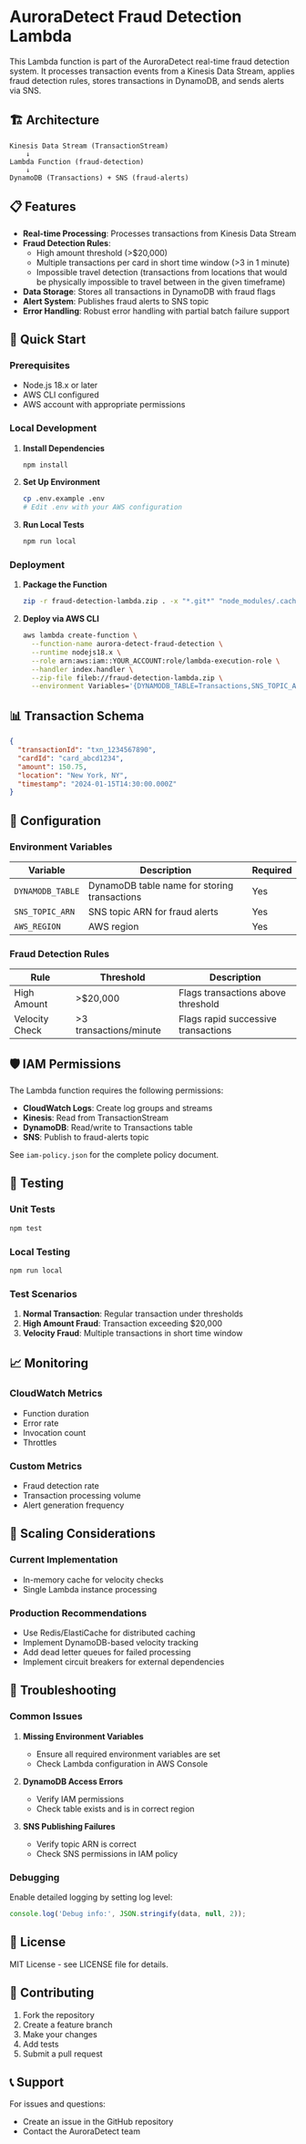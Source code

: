# AuroraDetect Fraud Detection Lambda

This Lambda function is part of the AuroraDetect real-time fraud detection system. It processes transaction events from a Kinesis Data Stream, applies fraud detection rules, stores transactions in DynamoDB, and sends alerts via SNS.

## 🏗️ Architecture

```
Kinesis Data Stream (TransactionStream) 
    ↓
Lambda Function (fraud-detection)
    ↓
DynamoDB (Transactions) + SNS (fraud-alerts)
```

## 📋 Features

- **Real-time Processing**: Processes transactions from Kinesis Data Stream
- **Fraud Detection Rules**:
  - High amount threshold (>$20,000)
  - Multiple transactions per card in short time window (>3 in 1 minute)
  - Impossible travel detection (transactions from locations that would be physically impossible to travel between in the given timeframe)
- **Data Storage**: Stores all transactions in DynamoDB with fraud flags
- **Alert System**: Publishes fraud alerts to SNS topic
- **Error Handling**: Robust error handling with partial batch failure support

## 🚀 Quick Start

### Prerequisites

- Node.js 18.x or later
- AWS CLI configured
- AWS account with appropriate permissions

### Local Development

1. **Install Dependencies**
   ```bash
   npm install
   ```

2. **Set Up Environment**
   ```bash
   cp .env.example .env
   # Edit .env with your AWS configuration
   ```

3. **Run Local Tests**
   ```bash
   npm run local
   ```

### Deployment

1. **Package the Function**
   ```bash
   zip -r fraud-detection-lambda.zip . -x "*.git*" "node_modules/.cache/*" "*.env*"
   ```

2. **Deploy via AWS CLI**
   ```bash
   aws lambda create-function \
     --function-name aurora-detect-fraud-detection \
     --runtime nodejs18.x \
     --role arn:aws:iam::YOUR_ACCOUNT:role/lambda-execution-role \
     --handler index.handler \
     --zip-file fileb://fraud-detection-lambda.zip \
     --environment Variables='{DYNAMODB_TABLE=Transactions,SNS_TOPIC_ARN=arn:aws:sns:REGION:ACCOUNT:fraud-alerts}'
   ```

## 📊 Transaction Schema

```json
{
  "transactionId": "txn_1234567890",
  "cardId": "card_abcd1234",
  "amount": 150.75,
  "location": "New York, NY",
  "timestamp": "2024-01-15T14:30:00.000Z"
}
```

## 🔧 Configuration

### Environment Variables

| Variable | Description | Required |
|----------|-------------|----------|
| `DYNAMODB_TABLE` | DynamoDB table name for storing transactions | Yes |
| `SNS_TOPIC_ARN` | SNS topic ARN for fraud alerts | Yes |
| `AWS_REGION` | AWS region | Yes |

### Fraud Detection Rules

| Rule | Threshold | Description |
|------|-----------|-------------|
| High Amount | >$20,000 | Flags transactions above threshold |
| Velocity Check | >3 transactions/minute | Flags rapid successive transactions |

## 🛡️ IAM Permissions

The Lambda function requires the following permissions:

- **CloudWatch Logs**: Create log groups and streams
- **Kinesis**: Read from TransactionStream
- **DynamoDB**: Read/write to Transactions table
- **SNS**: Publish to fraud-alerts topic

See `iam-policy.json` for the complete policy document.

## 🧪 Testing

### Unit Tests
```bash
npm test
```

### Local Testing
```bash
npm run local
```

### Test Scenarios

1. **Normal Transaction**: Regular transaction under thresholds
2. **High Amount Fraud**: Transaction exceeding $20,000
3. **Velocity Fraud**: Multiple transactions in short time window

## 📈 Monitoring

### CloudWatch Metrics

- Function duration
- Error rate
- Invocation count
- Throttles

### Custom Metrics

- Fraud detection rate
- Transaction processing volume
- Alert generation frequency

## 🔄 Scaling Considerations

### Current Implementation
- In-memory cache for velocity checks
- Single Lambda instance processing

### Production Recommendations
- Use Redis/ElastiCache for distributed caching
- Implement DynamoDB-based velocity tracking
- Add dead letter queues for failed processing
- Implement circuit breakers for external dependencies

## 🐛 Troubleshooting

### Common Issues

1. **Missing Environment Variables**
   - Ensure all required environment variables are set
   - Check Lambda configuration in AWS Console

2. **DynamoDB Access Errors**
   - Verify IAM permissions
   - Check table exists and is in correct region

3. **SNS Publishing Failures**
   - Verify topic ARN is correct
   - Check SNS permissions in IAM policy

### Debugging

Enable detailed logging by setting log level:
```javascript
console.log('Debug info:', JSON.stringify(data, null, 2));
```

## 📝 License

MIT License - see LICENSE file for details.

## 🤝 Contributing

1. Fork the repository
2. Create a feature branch
3. Make your changes
4. Add tests
5. Submit a pull request

## 📞 Support

For issues and questions:
- Create an issue in the GitHub repository
- Contact the AuroraDetect team 